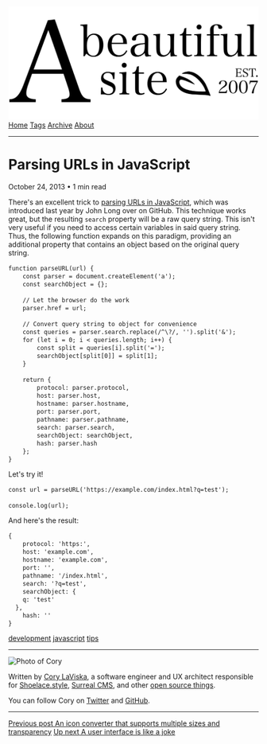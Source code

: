 <a href="../../index.html" class="header-link"><img src="../../images/logos/wordmark.svg" alt="A Beautiful Site" class="wordmark" /></a> <a href="../../index.html" class="nav-item">Home</a> <a href="../../tags/index.html" class="nav-item">Tags</a> <a href="../index.html" class="nav-item">Archive</a> <a href="../../about/index.html" class="nav-item">About</a>

---

# Parsing URLs in JavaScript

October 24, 2013 • 1 min read

There's an excellent trick to [parsing URLs in JavaScript](https://gist.github.com/jlong/2428561), which was introduced last year by John Long over on GitHub. This technique works great, but the resulting `search` property will be a raw query string. This isn't very useful if you need to access certain variables in said query string. Thus, the following function expands on this paradigm, providing an additional property that contains an object based on the original query string.

    function parseURL(url) {
        const parser = document.createElement('a');
        const searchObject = {};

        // Let the browser do the work
        parser.href = url;

        // Convert query string to object for convenience
        const queries = parser.search.replace(/^\?/, '').split('&');
        for (let i = 0; i < queries.length; i++) {
            const split = queries[i].split('=');
            searchObject[split[0]] = split[1];
        }

        return {
            protocol: parser.protocol,
            host: parser.host,
            hostname: parser.hostname,
            port: parser.port,
            pathname: parser.pathname,
            search: parser.search,
            searchObject: searchObject,
            hash: parser.hash
        };
    }

Let's try it!

    const url = parseURL('https://example.com/index.html?q=test');

    console.log(url);

And here's the result:

    {
        protocol: 'https:',
        host: 'example.com',
        hostname: 'example.com',
        port: '',
        pathname: '/index.html',
        search: '?q=test',
        searchObject: {
        q: 'test'
      },
        hash: ''
    }

<a href="../../tags/development/index.html" class="post-tag">development</a> <a href="../../tags/javascript/index.html" class="post-tag">javascript</a> <a href="../../tags/tips/index.html" class="post-tag">tips</a>

---

<img src="http://0.gravatar.com/avatar/bf1b3b95fd5b096a3592247c29667b33?s=512" alt="Photo of Cory" class="avatar avatar-small" />

Written by [Cory LaViska](../../index-4.html), a software engineer and UX architect responsible for [Shoelace.style](https://shoelace.style/), [Surreal CMS](https://www.surrealcms.com/), and other [open source things](https://github.com/claviska).

You can follow Cory on [Twitter](https://twitter.com/bgooonz) and [GitHub](https://github.com/claviska).

---

<a href="../an-icon-converter-that-supports-multiple-sizes-and-transparency/index.html" class="post-nav-previous"><span class="small">Previous post</span> An icon converter that supports multiple sizes and transparency</a> <a href="../a-user-interface-is-like-a-joke/index.html" class="post-nav-next"><span class="small">Up next</span> A user interface is like a joke</a>
